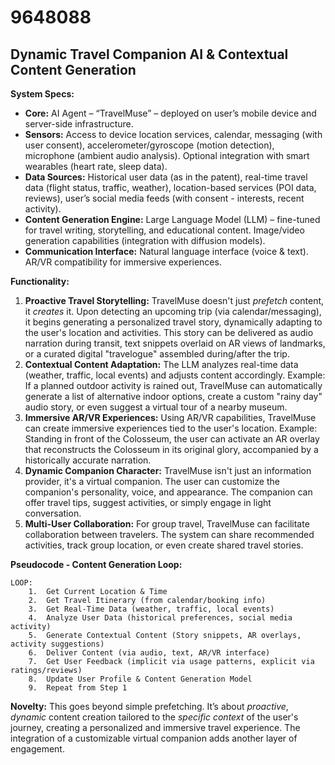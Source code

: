 # 9648088

## Dynamic Travel Companion AI & Contextual Content Generation

**System Specs:**

*   **Core:** AI Agent – “TravelMuse” – deployed on user’s mobile device and server-side infrastructure.
*   **Sensors:** Access to device location services, calendar, messaging (with user consent), accelerometer/gyroscope (motion detection), microphone (ambient audio analysis).  Optional integration with smart wearables (heart rate, sleep data).
*   **Data Sources:** Historical user data (as in the patent), real-time travel data (flight status, traffic, weather), location-based services (POI data, reviews), user’s social media feeds (with consent - interests, recent activity).
*   **Content Generation Engine:**  Large Language Model (LLM) – fine-tuned for travel writing, storytelling, and educational content.  Image/video generation capabilities (integration with diffusion models).
*   **Communication Interface:** Natural language interface (voice & text). AR/VR compatibility for immersive experiences.

**Functionality:**

1.  **Proactive Travel Storytelling:** TravelMuse doesn't just *prefetch* content, it *creates* it. Upon detecting an upcoming trip (via calendar/messaging), it begins generating a personalized travel story, dynamically adapting to the user's location and activities. This story can be delivered as audio narration during transit, text snippets overlaid on AR views of landmarks, or a curated digital "travelogue" assembled during/after the trip.
2.  **Contextual Content Adaptation:** The LLM analyzes real-time data (weather, traffic, local events) and adjusts content accordingly.  Example:  If a planned outdoor activity is rained out, TravelMuse can automatically generate a list of alternative indoor options, create a custom "rainy day" audio story, or even suggest a virtual tour of a nearby museum.
3.  **Immersive AR/VR Experiences:** Using AR/VR capabilities, TravelMuse can create immersive experiences tied to the user's location. Example: Standing in front of the Colosseum, the user can activate an AR overlay that reconstructs the Colosseum in its original glory, accompanied by a historically accurate narration.
4.  **Dynamic Companion Character:**  TravelMuse isn't just an information provider, it's a virtual companion. The user can customize the companion's personality, voice, and appearance.  The companion can offer travel tips, suggest activities, or simply engage in light conversation.
5.  **Multi-User Collaboration:** For group travel, TravelMuse can facilitate collaboration between travelers.  The system can share recommended activities, track group location, or even create shared travel stories.

**Pseudocode - Content Generation Loop:**

```
LOOP:
    1.  Get Current Location & Time
    2.  Get Travel Itinerary (from calendar/booking info)
    3.  Get Real-Time Data (weather, traffic, local events)
    4.  Analyze User Data (historical preferences, social media activity)
    5.  Generate Contextual Content (Story snippets, AR overlays, activity suggestions)
    6.  Deliver Content (via audio, text, AR/VR interface)
    7.  Get User Feedback (implicit via usage patterns, explicit via ratings/reviews)
    8.  Update User Profile & Content Generation Model
    9.  Repeat from Step 1
```

**Novelty:** This goes beyond simple prefetching. It’s about *proactive*, *dynamic* content creation tailored to the *specific context* of the user's journey, creating a personalized and immersive travel experience. The integration of a customizable virtual companion adds another layer of engagement.
